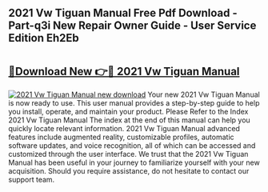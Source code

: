 ## 2021 Vw Tiguan Manual Free Pdf Download - Part-q3i New Repair Owner Guide - User Service Edition Eh2Eb

# <h2><a href="http://bc26840.oget.top/?id=2021+Vw+Tiguan+Manual">🔗Download New 👉🔴 2021 Vw Tiguan Manual</a></h2>

[![2021 Vw Tiguan Manual new download](https://i.imgur.com/5g1atiW.png)](http://bc26840.oget.top/?id=2021+Vw+Tiguan+Manual)
Your new 2021 Vw Tiguan Manual is now ready to use. This user manual provides a step-by-step guide to help you install, operate, and maintain your product. Please Refer to the Index 2021 Vw Tiguan Manual The index at the end of this manual can help you quickly locate relevant information. 2021 Vw Tiguan Manual advanced features include augmented reality, customizable profiles, automatic software updates, and voice recognition, all of which can be accessed and customized through the user interface. We trust that the 2021 Vw Tiguan Manual has been useful in your journey to familiarize yourself with your new acquisition. Should you require assistance, do not hesitate to contact our support team.
